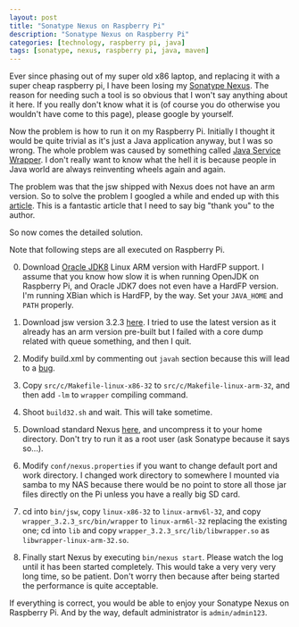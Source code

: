 ```yaml
---
layout: post
title: "Sonatype Nexus on Raspberry Pi"
description: "Sonatype Nexus on Raspberry Pi"
categories: [technology, raspberry pi, java]
tags: [sonatype, nexus, raspberry pi, java, maven]
---
```



Ever since phasing out of my super old x86 laptop, and replacing it with a super cheap
raspberry pi, I have been losing my [Sonatype Nexus](http://www.sonatype.org/nexus/).
The reason for needing such a tool is so obvious that I won't say anything about it here.
If you really don't know what it is (of course you do otherwise you wouldn't have come to
this page), please google by yourself.

Now the problem is how to run it on my Raspberry Pi. Initially I thought it would be quite
trivial as it's just a Java application anyway, but I was so wrong. The whole problem was
caused by something called [Java Service Wrapper](http://wrapper.tanukisoftware.com/doc/english/download.jsp).
I don't really want to know what the hell it is because people in Java world are always
reinventing wheels again and again.

The problem was that the jsw shipped with Nexus does not have an arm version. So to solve the
problem I googled a while and ended up with this
[article](http://ti57.blogspot.se/2013/05/apache-archiva-on-raspberry-pi.html). This is a
fantastic article that I need to say big "thank you" to the author.

So now comes the detailed solution.

Note that following steps are all executed on Raspberry Pi.

0. Download [Oracle JDK8](https://jdk8.java.net/download.html) Linux ARM version with HardFP support.
   I assume that you know how slow it is when running OpenJDK on Raspberry Pi, and Oracle JDK7
   does not even have a HardFP version. I'm running XBian which is HardFP, by the way.
   Set your `JAVA_HOME` and `PATH` properly.
   
1. Download jsw version 3.2.3
   [here](http://wrapper.tanukisoftware.com/download/3.2.3/wrapper_3.2.3_src.tar.gz?mode=html).
   I tried to use the latest version as it already has an arm version pre-built but I failed with
   a core dump related with queue something, and then I quit.
   
2. Modify build.xml by commenting out `javah` section because this will lead to a
   [bug](http://bugs.sun.com/bugdatabase/view_bug.do?bug_id=4824827).
   
3. Copy `src/c/Makefile-linux-x86-32` to `src/c/Makefile-linux-arm-32`, and then
   add `-lm` to `wrapper` compiling command.
   
4. Shoot `build32.sh` and wait. This will take sometime.

5. Download standard Nexus [here](http://www.sonatype.org/downloads/nexus-latest-bundle.tar.gz),
   and uncompress it to your home directory. Don't try to run it as a root user (ask Sonatype because
   it says so...).
   
6. Modify `conf/nexus.properties` if you want to change default port and work directory. I changed
   work directory to somewhere I mounted via samba to my NAS because there would be no point to store all
   those jar files directly on the Pi unless you have a really big SD card.
   
7. cd into `bin/jsw`, copy `linux-x86-32` to `linux-armv6l-32`, and copy `wrapper_3.2.3_src/bin/wrapper`
   to `linux-arm6l-32` replacing the existing one; cd into `lib` and copy `wrapper_3.2.3_src/lib/libwrapper.so`
   as `libwrapper-linux-arm-32.so`.
   
8. Finally start Nexus by executing `bin/nexus start`. Please watch the log until it has been started
   completely. This would take a very very very long time, so be patient. Don't worry then because after
   being started the performance is quite acceptable.

If everything is correct, you would be able to enjoy your Sonatype Nexus on Raspberry Pi. And by the way,
default administrator is `admin/admin123`.
